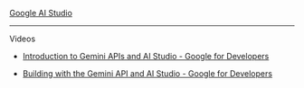 [Google AI Studio](https://aistudio.google.com)

- - - -

Videos
* [Introduction to Gemini APIs and AI Studio - Google for Developers](https://youtu.be/4oyqd7CB09c?si=CWDcSJXBi1VoZdCs)

* [Building with the Gemini API and AI Studio - Google for Developers](https://youtu.be/0W9-koKdGs4?si=JQvGCtRik4oZA93b)
